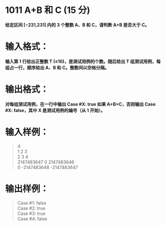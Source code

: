 # 1011 A+B 和 C (15 分)
__给定区间 [−2​31​​,2​31​​] 内的 3 个整数 A、B 和 C，请判断 A+B 是否大于 C。__


# 输入格式：
__输入第 1 行给出正整数 T (≤10)，是测试用例的个数。随后给出 T 组测试用例，每组占一行，顺序给出 A、B 和 C。整数间以空格分隔。__
# 输出格式：
__对每组测试用例，在一行中输出 Case #X: true 如果 A+B>C，否则输出 Case #X: false，其中 X 是测试用例的编号（从 1 开始）。__
# 输入样例：
>4 <br />
1 2 3 <br />
2 3 4 <br />
2147483647 0 2147483646 <br />
0 -2147483648 -2147483647 <br />
# 输出样例：
>Case #1: false <br />
Case #2: true <br />
Case #3: true <br />
Case #4: false <br />

